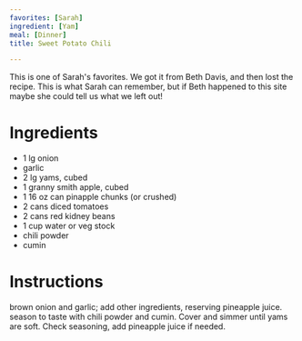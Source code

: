 ```yaml
---
favorites: [Sarah]
ingredient: [Yam]
meal: [Dinner]
title: Sweet Potato Chili

---
```

This is one of Sarah's favorites.  We got it from Beth Davis, and then lost the recipe.  This is what Sarah can remember, but if Beth happened to this site maybe she could tell us what we left out!


# Ingredients

 *  1 lg onion
 *  garlic
 *  2 lg yams, cubed
 *  1 granny smith apple, cubed
 *  1 16 oz can pinapple chunks (or crushed)
 *  2 cans diced tomatoes
 *  2 cans red kidney beans
 *  1 cup water or veg stock
 *  chili powder
 *  cumin


# Instructions

brown onion and garlic; add other ingredients, reserving pineapple juice. 
season to taste with chili powder and cumin.  Cover and simmer until yams are soft.  Check seasoning, add pineapple juice if needed.
